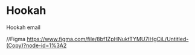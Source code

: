 # Hookah
Hookah email

//Figma
https://www.figma.com/file/8bf1ZpHNuktTYMU7IHgCiL/Untitled-(Copy)?node-id=1%3A2
